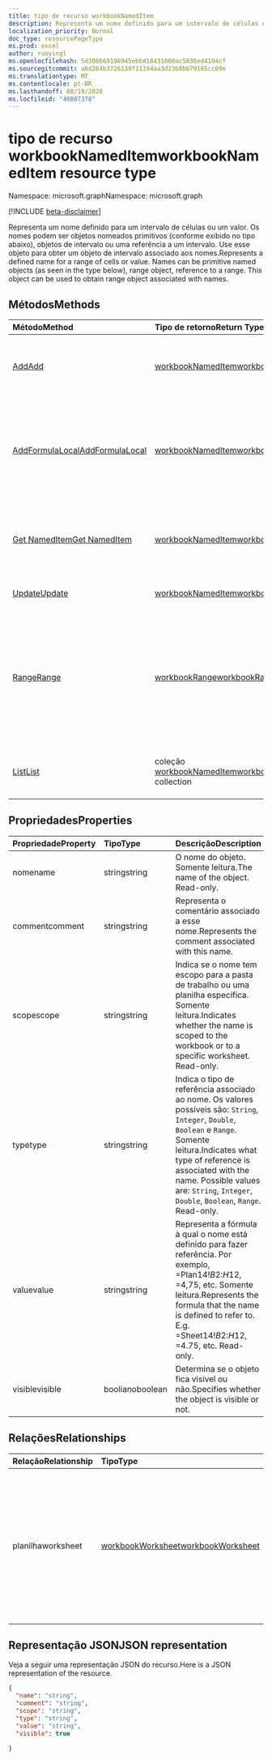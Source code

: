 ```yaml
---
title: tipo de recurso workbookNamedItem
description: Representa um nome definido para um intervalo de células ou um valor. Os nomes podem ser objetos nomeados primitivos (conforme exibido no tipo abaixo), objetos de intervalo ou uma referência a um intervalo. Use esse objeto para obter um objeto de intervalo associado aos nomes.
localization_priority: Normal
doc_type: resourcePageType
ms.prod: excel
author: ruoyingl
ms.openlocfilehash: 5d308669196945ebbd18431000ac5836ed4194cf
ms.sourcegitcommit: a6d284b3726139f11194aa3d23b8bb79165cc09e
ms.translationtype: MT
ms.contentlocale: pt-BR
ms.lasthandoff: 08/19/2020
ms.locfileid: "46807378"
---
```

# <a name="workbooknameditem-resource-type"></a><span data-ttu-id="ef282-105">tipo de recurso workbookNamedItem</span><span class="sxs-lookup"><span data-stu-id="ef282-105">workbookNamedItem resource type</span></span>

<span data-ttu-id="ef282-106">Namespace: microsoft.graph</span><span class="sxs-lookup"><span data-stu-id="ef282-106">Namespace: microsoft.graph</span></span>

[!INCLUDE [beta-disclaimer](../../includes/beta-disclaimer.md)]

<span data-ttu-id="ef282-p102">Representa um nome definido para um intervalo de células ou um valor. Os nomes podem ser objetos nomeados primitivos (conforme exibido no tipo abaixo), objetos de intervalo ou uma referência a um intervalo. Use esse objeto para obter um objeto de intervalo associado aos nomes.</span><span class="sxs-lookup"><span data-stu-id="ef282-p102">Represents a defined name for a range of cells or value. Names can be primitive named objects (as seen in the type below), range object, reference to a range. This object can be used to obtain range object associated with names.</span></span>


## <a name="methods"></a><span data-ttu-id="ef282-110">Métodos</span><span class="sxs-lookup"><span data-stu-id="ef282-110">Methods</span></span>

| <span data-ttu-id="ef282-111">Método</span><span class="sxs-lookup"><span data-stu-id="ef282-111">Method</span></span>           | <span data-ttu-id="ef282-112">Tipo de retorno</span><span class="sxs-lookup"><span data-stu-id="ef282-112">Return Type</span></span>    |<span data-ttu-id="ef282-113">Descrição</span><span class="sxs-lookup"><span data-stu-id="ef282-113">Description</span></span>|
|:---------------|:--------|:----------|
|[<span data-ttu-id="ef282-114">Add</span><span class="sxs-lookup"><span data-stu-id="ef282-114">Add</span></span>](../api/nameditem-add.md)|[<span data-ttu-id="ef282-115">workbookNamedItem</span><span class="sxs-lookup"><span data-stu-id="ef282-115">workbookNamedItem</span></span>](workbooknameditem.md)|<span data-ttu-id="ef282-116">Adiciona um novo nome à coleção do escopo fornecido.</span><span class="sxs-lookup"><span data-stu-id="ef282-116">Adds a new name to the collection of the given scope.</span></span>|
|[<span data-ttu-id="ef282-117">AddFormulaLocal</span><span class="sxs-lookup"><span data-stu-id="ef282-117">AddFormulaLocal</span></span>](../api/nameditem-addformulalocal.md)|[<span data-ttu-id="ef282-118">workbookNamedItem</span><span class="sxs-lookup"><span data-stu-id="ef282-118">workbookNamedItem</span></span>](workbooknameditem.md)|<span data-ttu-id="ef282-119">Adiciona um novo nome à coleção de escopo fornecido usando a localidade do usuário para a fórmula.</span><span class="sxs-lookup"><span data-stu-id="ef282-119">Adds a new name to the collection of the given scope using the user's locale for the formula.</span></span>|
|[<span data-ttu-id="ef282-120">Get NamedItem</span><span class="sxs-lookup"><span data-stu-id="ef282-120">Get NamedItem</span></span>](../api/nameditem-get.md) | [<span data-ttu-id="ef282-121">workbookNamedItem</span><span class="sxs-lookup"><span data-stu-id="ef282-121">workbookNamedItem</span></span>](workbooknameditem.md) |<span data-ttu-id="ef282-122">Leia as propriedades e os relacionamentos do objeto namedItem.</span><span class="sxs-lookup"><span data-stu-id="ef282-122">Read properties and relationships of namedItem object.</span></span>|
|[<span data-ttu-id="ef282-123">Update</span><span class="sxs-lookup"><span data-stu-id="ef282-123">Update</span></span>](../api/nameditem-update.md) | [<span data-ttu-id="ef282-124">workbookNamedItem</span><span class="sxs-lookup"><span data-stu-id="ef282-124">workbookNamedItem</span></span>](workbooknameditem.md)   |<span data-ttu-id="ef282-125">Atualize o objeto NamedItem.</span><span class="sxs-lookup"><span data-stu-id="ef282-125">Update NamedItem object.</span></span> |
|[<span data-ttu-id="ef282-126">Range</span><span class="sxs-lookup"><span data-stu-id="ef282-126">Range</span></span>](../api/nameditem-range.md)|[<span data-ttu-id="ef282-127">workbookRange</span><span class="sxs-lookup"><span data-stu-id="ef282-127">workbookRange</span></span>](workbookrange.md)|<span data-ttu-id="ef282-p103">Retorna o objeto Range associado ao nome. Gera uma exceção quando o tipo de item nomeado não é um intervalo.</span><span class="sxs-lookup"><span data-stu-id="ef282-p103">Returns the range object that is associated with the name. Throws an exception if the named item's type is not a range.</span></span>|
|[<span data-ttu-id="ef282-130">List</span><span class="sxs-lookup"><span data-stu-id="ef282-130">List</span></span>](../api/nameditem-list.md) | <span data-ttu-id="ef282-131">coleção [workbookNamedItem](workbooknameditem.md)</span><span class="sxs-lookup"><span data-stu-id="ef282-131">[workbookNamedItem](workbooknameditem.md) collection</span></span> |<span data-ttu-id="ef282-132">Obtenha uma coleção de objetos namedItem.</span><span class="sxs-lookup"><span data-stu-id="ef282-132">Get namedItem object collection.</span></span> |

## <a name="properties"></a><span data-ttu-id="ef282-133">Propriedades</span><span class="sxs-lookup"><span data-stu-id="ef282-133">Properties</span></span>
| <span data-ttu-id="ef282-134">Propriedade</span><span class="sxs-lookup"><span data-stu-id="ef282-134">Property</span></span>     | <span data-ttu-id="ef282-135">Tipo</span><span class="sxs-lookup"><span data-stu-id="ef282-135">Type</span></span>   |<span data-ttu-id="ef282-136">Descrição</span><span class="sxs-lookup"><span data-stu-id="ef282-136">Description</span></span>|
|:---------------|:--------|:----------|
|<span data-ttu-id="ef282-137">nome</span><span class="sxs-lookup"><span data-stu-id="ef282-137">name</span></span>|<span data-ttu-id="ef282-138">string</span><span class="sxs-lookup"><span data-stu-id="ef282-138">string</span></span>|<span data-ttu-id="ef282-p104">O nome do objeto. Somente leitura.</span><span class="sxs-lookup"><span data-stu-id="ef282-p104">The name of the object. Read-only.</span></span>|
|<span data-ttu-id="ef282-141">comment</span><span class="sxs-lookup"><span data-stu-id="ef282-141">comment</span></span>|<span data-ttu-id="ef282-142">string</span><span class="sxs-lookup"><span data-stu-id="ef282-142">string</span></span>|<span data-ttu-id="ef282-143">Representa o comentário associado a esse nome.</span><span class="sxs-lookup"><span data-stu-id="ef282-143">Represents the comment associated with this name.</span></span>|
|<span data-ttu-id="ef282-144">scope</span><span class="sxs-lookup"><span data-stu-id="ef282-144">scope</span></span>|<span data-ttu-id="ef282-145">string</span><span class="sxs-lookup"><span data-stu-id="ef282-145">string</span></span>|<span data-ttu-id="ef282-p105">Indica se o nome tem escopo para a pasta de trabalho ou uma planilha específica. Somente leitura.</span><span class="sxs-lookup"><span data-stu-id="ef282-p105">Indicates whether the name is scoped to the workbook or to a specific worksheet. Read-only.</span></span>|
|<span data-ttu-id="ef282-148">type</span><span class="sxs-lookup"><span data-stu-id="ef282-148">type</span></span>|<span data-ttu-id="ef282-149">string</span><span class="sxs-lookup"><span data-stu-id="ef282-149">string</span></span>|<span data-ttu-id="ef282-p106">Indica o tipo de referência associado ao nome. Os valores possíveis são: `String`, `Integer`, `Double`, `Boolean` e `Range`. Somente leitura.</span><span class="sxs-lookup"><span data-stu-id="ef282-p106">Indicates what type of reference is associated with the name. Possible values are: `String`, `Integer`, `Double`, `Boolean`, `Range`. Read-only.</span></span>|
|<span data-ttu-id="ef282-153">value</span><span class="sxs-lookup"><span data-stu-id="ef282-153">value</span></span>|<span data-ttu-id="ef282-154">string</span><span class="sxs-lookup"><span data-stu-id="ef282-154">string</span></span>|<span data-ttu-id="ef282-p107">Representa a fórmula à qual o nome está definido para fazer referência. Por exemplo, =Plan14!$B$2:$H$12, =4,75, etc. Somente leitura.</span><span class="sxs-lookup"><span data-stu-id="ef282-p107">Represents the formula that the name is defined to refer to. E.g. =Sheet14!$B$2:$H$12, =4.75, etc. Read-only.</span></span>|
|<span data-ttu-id="ef282-158">visible</span><span class="sxs-lookup"><span data-stu-id="ef282-158">visible</span></span>|<span data-ttu-id="ef282-159">booliano</span><span class="sxs-lookup"><span data-stu-id="ef282-159">boolean</span></span>|<span data-ttu-id="ef282-160">Determina se o objeto fica visível ou não.</span><span class="sxs-lookup"><span data-stu-id="ef282-160">Specifies whether the object is visible or not.</span></span>|

## <a name="relationships"></a><span data-ttu-id="ef282-161">Relações</span><span class="sxs-lookup"><span data-stu-id="ef282-161">Relationships</span></span>
| <span data-ttu-id="ef282-162">Relação</span><span class="sxs-lookup"><span data-stu-id="ef282-162">Relationship</span></span>     | <span data-ttu-id="ef282-163">Tipo</span><span class="sxs-lookup"><span data-stu-id="ef282-163">Type</span></span>   |<span data-ttu-id="ef282-164">Descrição</span><span class="sxs-lookup"><span data-stu-id="ef282-164">Description</span></span>|
|:---------------|:--------|:----------|
|<span data-ttu-id="ef282-165">planilha</span><span class="sxs-lookup"><span data-stu-id="ef282-165">worksheet</span></span>|[<span data-ttu-id="ef282-166">workbookWorksheet</span><span class="sxs-lookup"><span data-stu-id="ef282-166">workbookWorksheet</span></span>](workbookworksheet.md)|<span data-ttu-id="ef282-p108">Retorna a planilha em que o item nomeado está no escopo. Disponível somente se o item estiver com escopo de planilha. Somente leitura.</span><span class="sxs-lookup"><span data-stu-id="ef282-p108">Returns the worksheet on which the named item is scoped to. Available only if the item is scoped to the worksheet. Read-only.</span></span>|

## <a name="json-representation"></a><span data-ttu-id="ef282-170">Representação JSON</span><span class="sxs-lookup"><span data-stu-id="ef282-170">JSON representation</span></span>

<span data-ttu-id="ef282-171">Veja a seguir uma representação JSON do recurso.</span><span class="sxs-lookup"><span data-stu-id="ef282-171">Here is a JSON representation of the resource.</span></span>

<!-- {
  "blockType": "resource",
  "optionalProperties": [

  ],
  "keyProperty": "id",
  "baseType":"microsoft.graph.entity",
  "@odata.type": "microsoft.graph.workbookNamedItem"
}-->

```json
{
  "name": "string",
  "comment": "string",
  "scope": "string",
  "type": "string",
  "value": "string",
  "visible": true

}

```

<!-- uuid: 8fcb5dbc-d5aa-4681-8e31-b001d5168d79
2015-10-25 14:57:30 UTC -->
<!--
{
  "type": "#page.annotation",
  "description": "NamedItem resource",
  "keywords": "",
  "section": "documentation",
  "tocPath": "",
  "suppressions": []
}
-->

